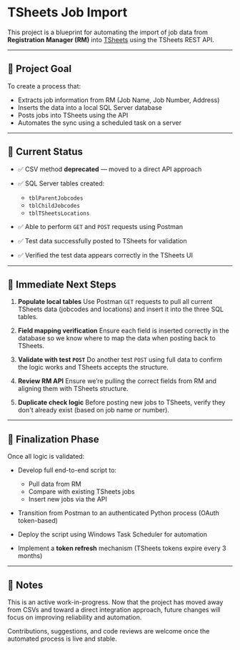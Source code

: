 # TSheets Job Import

This project is a blueprint for automating the import of job data from **Registration Manager (RM)** into [TSheets](https://www.tsheets.com/) using the TSheets REST API.

---

## 🔧 Project Goal

To create a process that:

* Extracts job information from RM (Job Name, Job Number, Address)
* Inserts the data into a local SQL Server database
* Posts jobs into TSheets using the API
* Automates the sync using a scheduled task on a server

---

## 📌 Current Status

* ✅ CSV method **deprecated** — moved to a direct API approach
* ✅ SQL Server tables created:

  * `tblParentJobcodes`
  * `tblChildJobcodes`
  * `tblTSheetsLocations`
* ✅ Able to perform `GET` and `POST` requests using Postman
* ✅ Test data successfully posted to TSheets for validation
* ✅ Verified the test data appears correctly in the TSheets UI

---

## 🔄 Immediate Next Steps

1. **Populate local tables**
   Use Postman `GET` requests to pull all current TSheets data (jobcodes and locations) and insert it into the three SQL tables.

2. **Field mapping verification**
   Ensure each field is inserted correctly in the database so we know where to map the data when posting back to TSheets.

3. **Validate with test `POST`**
   Do another test `POST` using full data to confirm the logic works and TSheets accepts the structure.

4. **Review RM API**
   Ensure we’re pulling the correct fields from RM and aligning them with TSheets structure.

5. **Duplicate check logic**
   Before posting new jobs to TSheets, verify they don't already exist (based on job name or number).

---

## 🧪 Finalization Phase

Once all logic is validated:

* Develop full end-to-end script to:

  * Pull data from RM
  * Compare with existing TSheets jobs
  * Insert new jobs via the API
* Transition from Postman to an authenticated Python process (OAuth token-based)
* Deploy the script using Windows Task Scheduler for automation
* Implement a **token refresh** mechanism (TSheets tokens expire every 3 months)

---

## 💬 Notes

This is an active work-in-progress. Now that the project has moved away from CSVs and toward a direct integration approach, future changes will focus on improving reliability and automation.

Contributions, suggestions, and code reviews are welcome once the automated process is live and stable.
